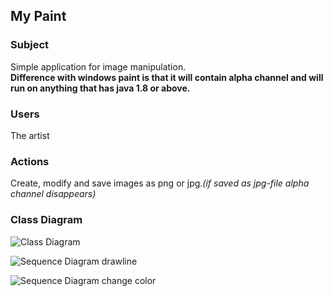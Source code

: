 ## My Paint

### Subject
Simple application for image manipulation.
<br />**Difference with windows paint is that it will contain alpha channel and will run on anything that has java 1.8 or above.**

### Users
The artist

### Actions
Create, modify and save images as png or jpg.*(if saved as jpg-file alpha channel disappears)*


### Class Diagram

![Class Diagram](https://github.com/kapistelijaKrisu/JavaPaint/blob/master/Documentation/diagrams/Class-Diagram.png)

![Sequence Diagram drawline](https://github.com/kapistelijaKrisu/JavaPaint/blob/master/Documentation/diagrams/sequence-diagram-draw.png)

![Sequence Diagram change color](https://github.com/kapistelijaKrisu/JavaPaint/blob/master/Documentation/diagrams/sequence-diagram-change-color.png)
